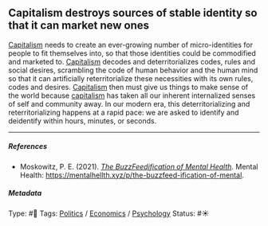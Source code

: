 ## Capitalism destroys sources of stable identity so that it can market new ones

[Capitalism](Capitalism.md) needs to create an ever-growing number of micro-identities for people to fit themselves into, so that those identities could be commodified and marketed to. [Capitalism](Capitalism.md) decodes and deterritorializes codes, rules and social desires, scrambling the code of human behavior and the human mind so that it can artificially reterritorialize these necessities with its own rules, codes and desires. [Capitalism](Capitalism.md) then must give us things to make sense of the world because [capitalism](Capitalism.md) has taken all our inherent internalized senses of self and community away. In our modern era, this deterritorializing and reterritorializing happens at a rapid pace: we are asked to identify and deidentify within hours, minutes, or seconds.

---

##### References

* Moskowitz, P. E. (2021). *[The BuzzFeedification of Mental Health](The%20BuzzFeedification%20of%20Mental%20Health.md)*. Mental Health: https://mentalhellth.xyz/p/the-buzzfeed-ification-of-mental.

##### Metadata

Type: #🔴 
Tags: [Politics](Politics.md) / [Economics]() / [Psychology](Psychology.md) 
Status: #☀️ 
